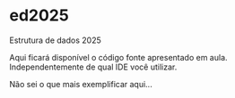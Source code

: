 # ed2025
Estrutura de dados 2025

Aqui ficará disponível o código fonte apresentado em aula.
Independentemente de qual IDE você utilizar.

Não sei o que mais exemplificar aqui...
